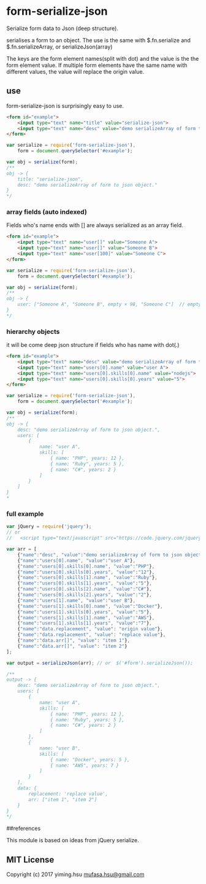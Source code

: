 # form-serialize-json
 Serialize form data to Json (deep structure).

 serialises a form to an object. The use is the same with $.fn.serialize
 and $.fn.serializeArray, or serializeJson(array)

 The keys are the form element names(split with dot) and the value is the the form element
 value. If multiple form elements have the same name with different values,
 the value will replace the origin value.



## use
form-serialize-json is surprisingly easy to use.
```html
<form id="example">
    <input type="text" name="title" value="serialize-json">
    <input type="text" name="desc" value="demo serializeArray of form to json object.">
</form>
```
```js
var serialize = require('form-serialize-json'),
    form = document.querySelector('#example');

var obj = serialize(form);
/**
obj -> {
    title: "serialize-json",
    desc: "demo serializeArray of form to json object."
}
*/
```

### array fields (auto indexed)
Fields who's name ends with [] are always serialized as an array field.
```html
<form id="example">
    <input type="text" name="user[]" value="Someone A">
    <input type="text" name="user[]" value="Someone B">
    <input type="text" name="user[100]" value="Someone C">
</form>
```
```js
var serialize = require('form-serialize-json'),
    form = document.querySelector('#example');

var obj = serialize(form);
/** 
obj -> {
    user: ["Someone A", "Someone B", empty × 98, "Someone C"]  // empty × 98 is real empty
}
*/
```

### hierarchy objects
it will be come deep json structure if fields who has name with dot(.)
```html
<form id="example">
    <input type="text" name="desc" value="demo serializeArray of form to json object.">
    <input type="text" name="users[0].name" value="user A">
    <input type="text" name="users[0].skills[0].name" value="nodejs">
    <input type="text" name="users[0].skills[0].years" value="5">
</form>
```
```js
var serialize = require('form-serialize-json'),
    form = document.querySelector('#example');

var obj = serialize(form);
/**
obj -> {
    desc: "demo serializeArray of form to json object.",
    users: [
        {
            name: "user A",
            skills: [
                { name: "PHP", years: 12 },
                { name: "Ruby", years: 5 },
                { name: "C#", years: 2 }
            ]
        }
    ]
}
*
```

### full example
```js
var jQuery = require('jquery');
// or 
//   <script type="text/javascript" src="https://code.jquery.com/jquery-2.2.4.min.js"></script>

var arr = [
    {"name":"desc", "value":"demo serializeArray of form to json object."},
    {"name":"users[0].name", "value":"user A"},
    {"name":"users[0].skills[0].name", "value":"PHP"},
    {"name":"users[0].skills[0].years", "value":"12"},
    {"name":"users[0].skills[1].name", "value":"Ruby"},
    {"name":"users[0].skills[1].years", "value":"5"},
    {"name":"users[0].skills[2].name", "value":"C#"},
    {"name":"users[0].skills[2].years", "value":"2"},
    {"name":"users[1].name", "value":"user B"},
    {"name":"users[1].skills[0].name", "value":"Docker"},
    {"name":"users[1].skills[0].years", "value":"5"},
    {"name":"users[1].skills[1].name", "value":"AWS"},
    {"name":"users[1].skills[1].years", "value":"7"},
    {"name":"data.replacement", "value": "origin value"},
    {"name":"data.replacement", "value": "replace value"},
    {"name":"data.arr[]", "value": "item 1"},
    {"name":"data.arr[]", "value": "item 2"}
];

var output = serializeJson(arr); // or  $('#form').serializeJson());

/** 
output -> {
    desc: "demo serializeArray of form to json object.",
    users: [
        {
            name: "user A",
            skills: [
                { name: "PHP", years: 12 },
                { name: "Ruby", years: 5 },
                { name: "C#", years: 2 }
            ]
        },
        {
            name: "user B",
            skills: [
                { name: "Docker", years: 5 },
                { name: "AWS", years: 7 }
            ]
        }
    ],
    data: {
        replacement: 'replace value',
        arr: ["item 1", "item 2"]
    }
}
*/
```

##references

This module is based on ideas from jQuery serialize.

## MIT License

Copyright (c) 2017 yiming.hsu <mufasa.hsu@gmail.com>